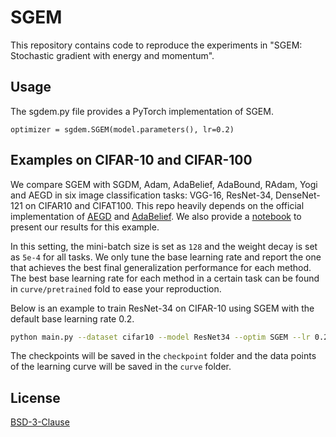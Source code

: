 # SGEM
This repository contains code to reproduce the experiments in "SGEM: Stochastic gradient with energy and momentum".

## Usage
The sgdem.py file provides a PyTorch implementation of SGEM.

```python3
optimizer = sgdem.SGEM(model.parameters(), lr=0.2)
```

## Examples on CIFAR-10 and CIFAR-100
We compare SGEM with SGDM, Adam, AdaBelief, AdaBound, RAdam, Yogi and AEGD in six image classification tasks: VGG-16, ResNet-34, DenseNet-121 on CIFAR10 and CIFAT100. This repo heavily depends on the official implementation of [AEGD](https://github.com/txping/AEGD) and [AdaBelief](https://github.com/juntang-zhuang/Adabelief-Optimizer/tree/update_0.2.0/PyTorch_Experiments). We also provide a [notebook](./visualization.ipynb) to present our results for this example.

In this setting, the mini-batch size is set as `128` and the weight decay is set as `5e-4` for all tasks. We only tune the base learning rate and report the one that achieves the best final generalization performance for each method. The best base learning rate for each method in a certain task can be found in `curve/pretrained` fold to ease your reproduction.

Below is an example to train ResNet-34 on CIFAR-10 using SGEM with the default base learning rate 0.2.

```bash
python main.py --dataset cifar10 --model ResNet34 --optim SGEM --lr 0.2
```
The checkpoints will be saved in the `checkpoint` folder and the data points of the learning curve will be saved in the `curve` folder.


## License
[BSD-3-Clause](./LICENSE)
